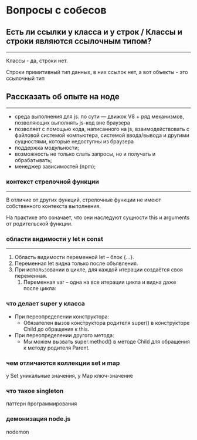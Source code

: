 # Вопросы с собесов

## Есть ли ссылки у класса и у строк / Классы и строки являются ссылочным типом?

---

Классы - да, строки нет.

Строки примитивный тип данных, в них ссылок нет, а вот объекты - это ссылочный тип

## Рассказать об опыте на ноде

---

- среда выполнения для js. по сути — движок V8 + ряд механизмов, позволяющих выполнять js-код вне браузера
- позволяет с помощью кода, написанного на js, взаимодействовать с файловой системой компьютера, системой ввода/вывода и другими сущностями, которые недоступны из браузера
- поддержка модульности;
- возможность не только слать запросы, но и получать и обрабатывать;
- менеджер зависимостей (npm);

### контекст стрелочной функции

---

В отличие от других функций, стрелочные функции не имеют собственного контекста выполнения.

На практике это означает, что они наследуют сущности this и arguments от родительской функции.

### области видимости у let и const

---

1. Область видимости переменной let – блок {...}.
2. Переменная let видна только после объявления.
3. При использовании в цикле, для каждой итерации создаётся своя переменная.
    1. Переменная var – одна на все итерации цикла и видна даже после цикла:

### что делает super у класса

- При переопределении конструктора:
    - Обязателен вызов конструктора родителя super() в конструкторе Child до обращения к this.
- При переопределении другого метода:
    - Мы можем вызвать super.method() в методе Child для обращения к методу родителя Parent.

### чем отличаются коллекции set и map

у Set уникальные значения, у Map ключ-значение

### что такое singleton

паттерн программирования

### демонизация node.js

nodemon
